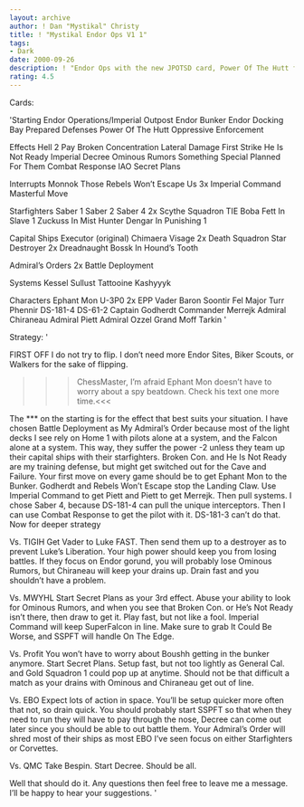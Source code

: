 ```yaml
---
layout: archive
author: ! Dan "Mystikal" Christy
title: ! "Mystikal Endor Ops V1 1"
tags:
- Dark
date: 2000-09-26
description: ! "Endor Ops with the new JPOTSD card, Power Of The Hutt for a secured Bunker."
rating: 4.5
---
```

Cards: 

'Starting
Endor Operations/Imperial Outpost
Endor
Bunker
Endor Docking Bay
Prepared Defenses
Power Of The Hutt
Oppressive Enforcement


Effects
Hell 2 Pay
Broken Concentration
Lateral Damage
First Strike
He Is Not Ready
Imperial Decree
Ominous Rumors
Something Special Planned For Them
Combat Response
IAO
Secret Plans

Interrupts
Monnok
Those Rebels Won’t Escape Us
3x Imperial Command
Masterful Move

Starfighters
Saber 1
Saber 2
Saber 4
2x Scythe Squadron TIE
Boba Fett In Slave 1
Zuckuss In Mist Hunter
Dengar In Punishing 1

Capital Ships
Executor (original)
Chimaera
Visage
2x Death Squadron Star Destroyer
2x Dreadnaught
Bossk In Hound’s Tooth

Admiral’s Orders
2x Battle Deployment

Systems
Kessel
Sullust
Tattooine
Kashyyyk

Characters
Ephant Mon
U-3P0
2x EPP Vader
Baron Soontir Fel
Major Turr Phennir
DS-181-4
DS-61-2
Captain Godherdt
Commander Merrejk
Admiral Chiraneau
Admiral Piett
Admiral Ozzel
Grand Moff Tarkin
'

Strategy: '

FIRST OFF I do not try to flip. I don’t need more Endor Sites, Biker Scouts, or Walkers for the sake of flipping.

>>> ChessMaster, I’m afraid Ephant Mon doesn’t have to worry about a spy beatdown. Check his text one more time.<<<

The *** on the starting is for the effect that best suits your situation. I have chosen Battle Deployment as My Admiral’s Order because most of the light decks I see rely on Home 1  with pilots alone at a system, and the Falcon alone at a system. This way, they suffer the power -2 unless they team up their capital ships with their starfighters. Broken Con. and He Is Not Ready are my training defense, but might get switched out for the Cave and Failure. Your first move on every game should be to get Ephant Mon to the Bunker. Godherdt and Rebels Won’t Escape stop the Landing Claw. Use Imperial Command to get Piett and Piett to get Merrejk. Then pull systems. I chose Saber 4, because DS-181-4 can pull the unique interceptors. Then I can use Combat Response to get the pilot with it. DS-181-3 can’t do that. Now for deeper strategy

Vs. TIGIH
Get Vader to Luke FAST. Then send them up to a destroyer as to prevent Luke’s Liberation. Your high power should keep you from losing battles. If they focus on Endor gorund, you will probably lose Ominous Rumors, but Chiraneau will keep your drains up. Drain fast and you shouldn’t have a problem.

Vs. MWYHL
Start Secret Plans as your 3rd effect. Abuse your ability to look for Ominous Rumors, and when you see that Broken Con. or He’s Not Ready isn’t there, then draw to get it. Play fast, but not like a fool. Imperial Command will keep SuperFalcon in line. Make sure to grab It Could Be Worse, and SSPFT will handle On The Edge.

Vs. Profit
You won’t have to worry about Boushh getting in the bunker anymore. Start Secret Plans. Setup fast, but not too lightly as General Cal. and Gold Squadron 1 could pop up at anytime. Should not be that difficult a match as your drains with Ominous and Chiraneau get out of line.

Vs. EBO
Expect lots of action in space. You’ll be setup quicker more often that not, so drain quick. You should probably start SSPFT so that when they need to run they will have to pay through the nose, Decree can come out later since you should be able to out battle them. Your Admiral’s Order will shred most of their ships as most EBO I’ve seen focus on either Starfighters or Corvettes.

Vs. QMC
Take Bespin. Start Decree. Should be all.

Well that should do it. Any questions then feel free to leave me a message. I’ll be happy to hear your suggestions.
'